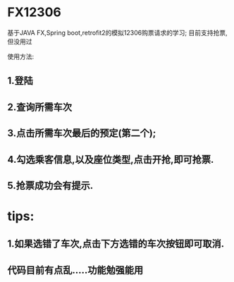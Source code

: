 # FX12306
基于JAVA FX,Spring boot,retrofit2的模拟12306购票请求的学习;
目前支持抢票,但没用过

使用方法:
## 1.登陆
## 2.查询所需车次
## 3.点击所需车次最后的预定(第二个);
## 4.勾选乘客信息,以及座位类型,点击开抢,即可抢票.
## 5.抢票成功会有提示.


# tips:
## 1.如果选错了车次,点击下方选错的车次按钮即可取消.


## 代码目前有点乱.....功能勉强能用
